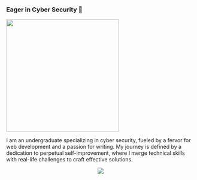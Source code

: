 ### Eager in Cyber Security 👤
<img src="https://github.com/romisaagadallah/romisaagadallah/assets/143289944/fa8fe92a-6edb-4191-89f0-f261f756d877" width="300" height="300">

I am an undergraduate specializing in cyber security, fueled by a fervor for web development and a passion for writing. My journey is defined by a dedication to perpetual self-improvement, where I merge technical skills with real-life challenges to craft effective solutions.

<p align="center">
  <a href="https://github.com/DenverCoder1/readme-typing-svg"><img src="https://readme-typing-svg.herokuapp.com/?lines=%20If%20you%20spend%20more%20on%20coffee%20than%20on%20IT%20security;you%20will%20be%20hacked;&font=Fira%20Code&center=true&width=440&height=45&color=1338BE&vCenter=true&size=22"></a>
</p>
